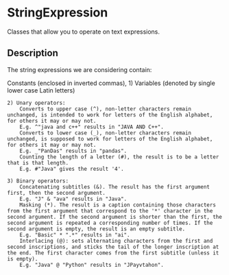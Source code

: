 # StringExpression
Classes that allow you to operate on text expressions.

## Description
The string expressions we are considering contain:

Constants (enclosed in inverted commas),
    1) Variables (denoted by single lower case Latin letters)
    
    2) Unary operators:
        Converts to upper case (^), non-letter characters remain unchanged, is intended to work for letters of the English alphabet, for others it may or may not.
        E.g. ^"java and c++" results in "JAVA AND C++".
        Converts to lower case (_), non-letter characters remain unchanged, is supposed to work for letters of the English alphabet, for others it may or may not.
        E.g. _"PanDas" results in "pandas".
        Counting the length of a letter (#), the result is to be a letter that is that length.
        E.g. #"Java" gives the result '4'.
        
    3) Binary operators:
        Concatenating subtitles (&). The result has the first argument first, then the second argument.
        E.g. "J" & "ava" results in "Java".
        Masking (*). The result is a caption containing those characters from the first argument that correspond to the '*' character in the second argument. If the second argument is shorter than the first, the second argument is repeated a corresponding number of times. If the second argument is empty, the result is an empty subtitle.
        E.g. "Basic" * ".*" results in "ai".
        Interlacing (@): sets alternating characters from the first and second inscriptions, and sticks the tail of the longer inscription at the end. The first character comes from the first subtitle (unless it is empty).
        E.g. "Java" @ "Python" results in "JPayvtahon".
